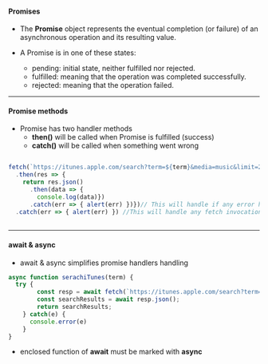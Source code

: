 #### Promises

- The __Promise__ object represents the eventual completion (or failure) of an asynchronous operation and its resulting value.

- A Promise is in one of these states:
  * pending: initial state, neither fulfilled nor rejected.
  * fulfilled: meaning that the operation was completed successfully.
  * rejected: meaning that the operation failed.

---


#### Promise methods

- Promise has two handler methods
    * __then()__ will be called when Promise is fulfilled (success)
    * __catch()__ will be called when something went wrong

``` js []

fetch(`https://itunes.apple.com/search?term=${term}&media=music&limit=20`)
  .then(res => {
    return res.json()
      .then(data => {
        console.log(data)})
      .catch(err => { alert(err) })})// This will handle if any error happens while converting res->JSON
  .catch(err => { alert(err) }) //This will handle any fetch invocation errors
  
```

---

#### await & async

- await & async simplifies promise handlers handling

``` js []
async function serachiTunes(term) {
  try {
        const resp = await fetch(`https://itunes.apple.com/search?term=${term}&media=music&limit=20`);
        const searchResults = await resp.json();
        return searchResults;
    } catch(e) {
      console.error(e)
    }
}

```
- enclosed function of __await__ must be marked with __async__